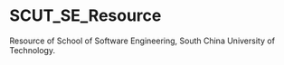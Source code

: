 # SCUT_SE_Resource
Resource of School of Software Engineering, South China University of Technology.

